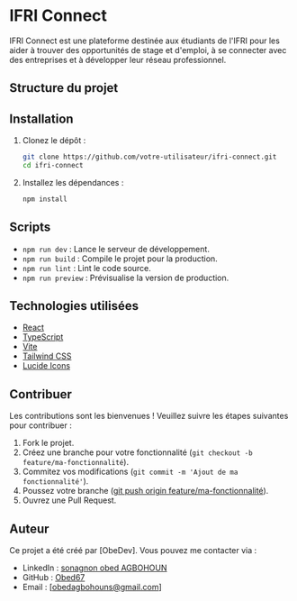 # IFRI Connect

IFRI Connect est une plateforme destinée aux étudiants de l'IFRI pour les aider à trouver des opportunités de stage et d'emploi, à se connecter avec des entreprises et à développer leur réseau professionnel.

## Structure du projet

## Installation

1. Clonez le dépôt :

     ```sh
     git clone https://github.com/votre-utilisateur/ifri-connect.git
     cd ifri-connect
     ```

2. Installez les dépendances :
     ```sh
     npm install
     ```

## Scripts

-    `npm run dev` : Lance le serveur de développement.
-    `npm run build` : Compile le projet pour la production.
-    `npm run lint` : Lint le code source.
-    `npm run preview` : Prévisualise la version de production.

## Technologies utilisées

-    [React](https://reactjs.org/)
-    [TypeScript](https://www.typescriptlang.org/)
-    [Vite](https://vitejs.dev/)
-    [Tailwind CSS](https://tailwindcss.com/)
-    [Lucide Icons](https://lucide.dev/)

## Contribuer

Les contributions sont les bienvenues ! Veuillez suivre les étapes suivantes pour contribuer :

1. Fork le projet.
2. Créez une branche pour votre fonctionnalité (`git checkout -b feature/ma-fonctionnalité`).
3. Commitez vos modifications (`git commit -m 'Ajout de ma fonctionnalité'`).
4. Poussez votre branche ([git push origin feature/ma-fonctionnalité](http://_vscodecontentref_/21)).
5. Ouvrez une Pull Request.

## Auteur

Ce projet a été créé par [ObeDev]. Vous pouvez me contacter via :
- LinkedIn : [sonagnon obed AGBOHOUN](https://www.linkedin.com/in/obedev/)
- GitHub : [Obed67](https://github.com/Obed67/votre-utilisateur)
- Email : [obedagbohouns@gmail.com]
